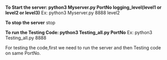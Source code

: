 **To Start the server: python3 Myserver.py PortNo logging_level(level1 or level2 or level3)**
 Ex:  python3 Myserver.py 8888 level2

**To stop the server**
stop

**To run the Testing Code: python3 Testing_all.py PortNo**
 Ex: python3 Testing_all.py 8888

For testing the  code,first we need to run the server and then Testing code on same PortNo.
